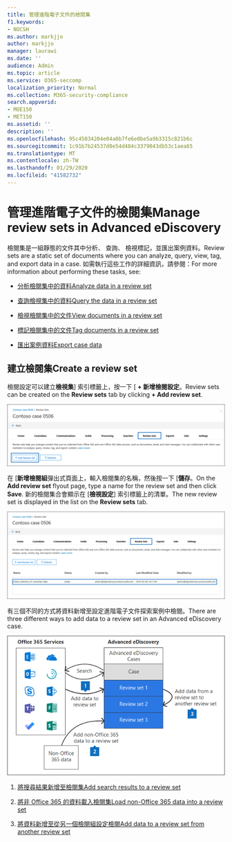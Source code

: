 ```yaml
---
title: 管理進階電子文件的檢閱集
f1.keywords:
- NOCSH
ms.author: markjjo
author: markjjo
manager: laurawi
ms.date: ''
audience: Admin
ms.topic: article
ms.service: O365-seccomp
localization_priority: Normal
ms.collection: M365-security-compliance
search.appverid:
- MOE150
- MET150
ms.assetid: ''
description: ''
ms.openlocfilehash: 95c45034204e04a0b7fe6e0be5a9b3315c821b6c
ms.sourcegitcommit: 1c91b7b24537d0e54d484c3379043db53c1aea65
ms.translationtype: MT
ms.contentlocale: zh-TW
ms.lasthandoff: 01/29/2020
ms.locfileid: "41582732"
---
```

# <a name="manage-review-sets-in-advanced-ediscovery"></a><span data-ttu-id="cc084-102">管理進階電子文件的檢閱集</span><span class="sxs-lookup"><span data-stu-id="cc084-102">Manage review sets in Advanced eDiscovery</span></span>

<span data-ttu-id="cc084-103">檢閱集是一組靜態的文件其中分析、 查詢、 檢視標記，並匯出案例資料。</span><span class="sxs-lookup"><span data-stu-id="cc084-103">Review sets are a static set of documents where you can analyze, query, view, tag, and export data in a case.</span></span> <span data-ttu-id="cc084-104">如需執行這些工作的詳細資訊，請參閱：</span><span class="sxs-lookup"><span data-stu-id="cc084-104">For more information about performing these tasks, see:</span></span>

- [<span data-ttu-id="cc084-105">分析檢閱集中的資料</span><span class="sxs-lookup"><span data-stu-id="cc084-105">Analyze data in a review set</span></span>](analyzing-data-in-review-set.md)

- [<span data-ttu-id="cc084-106">查詢檢視集中的資料</span><span class="sxs-lookup"><span data-stu-id="cc084-106">Query the data in a review set</span></span>](review-set-search.md)

- [<span data-ttu-id="cc084-107">檢視檢閱集中的文件</span><span class="sxs-lookup"><span data-stu-id="cc084-107">View documents in a review set</span></span>](view-documents-in-review-set.md)

- [<span data-ttu-id="cc084-108">標記檢閱集中的文件</span><span class="sxs-lookup"><span data-stu-id="cc084-108">Tag documents in a review set</span></span>](tagging-documents.md)

- [<span data-ttu-id="cc084-109">匯出案例資料</span><span class="sxs-lookup"><span data-stu-id="cc084-109">Export case data</span></span>](exporting-data-ediscover20.md)

## <a name="create-a-review-set"></a><span data-ttu-id="cc084-110">建立檢閱集</span><span class="sxs-lookup"><span data-stu-id="cc084-110">Create a review set</span></span>

<span data-ttu-id="cc084-111">檢閱設定可以建立**檢視集**] 索引標籤上，按一下 [ **+ 新增檢閱設定**。</span><span class="sxs-lookup"><span data-stu-id="cc084-111">Review sets can be created on the **Review sets** tab by clicking **+ Add review set**.</span></span>

![新增檢閱設定](media/f45c51d9-585d-47d1-b7fb-0288715e0b6a.png)

<span data-ttu-id="cc084-113">在 [**新增檢閱組**彈出式頁面上，輸入檢閱集的名稱，然後按一下 [**儲存**。</span><span class="sxs-lookup"><span data-stu-id="cc084-113">On the **Add review set** flyout page, type a name for the review set and then click **Save**.</span></span> <span data-ttu-id="cc084-114">新的檢閱集合會顯示在 [**檢視設定**] 索引標籤上的清單。</span><span class="sxs-lookup"><span data-stu-id="cc084-114">The new review set is displayed in the list on the **Review sets** tab.</span></span>

![檢閱 [設定] 索引標籤上列出的新檢閱設定](media/AeDnewreviewset.png)

<span data-ttu-id="cc084-116">有三個不同的方式將資料新增至設定進階電子文件探索案例中檢閱。</span><span class="sxs-lookup"><span data-stu-id="cc084-116">There are three different ways to add data to a review set in an Advanced eDiscovery case.</span></span>

![若要新增至檢閱的三種方式設定](media/1f1f4efd-c03b-4255-bc3d-df358e56549c.png)

1. [<span data-ttu-id="cc084-118">將搜尋結果新增至檢閱集</span><span class="sxs-lookup"><span data-stu-id="cc084-118">Add search results to a review set</span></span>](add-data-to-review-set.md)

2. [<span data-ttu-id="cc084-119">將非 Office 365 的資料載入檢閱集</span><span class="sxs-lookup"><span data-stu-id="cc084-119">Load non-Office 365 data into a review set</span></span>](load-non-office365-data.md)

3. [<span data-ttu-id="cc084-120">將資料新增至從另一個檢閱組設定檢閱</span><span class="sxs-lookup"><span data-stu-id="cc084-120">Add data to a review set from another review set</span></span>](add-data-to-review-set-from-another-review-set.md)
